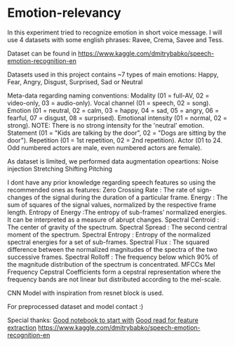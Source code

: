 # Emotion-relevancy

In this experiment  tried to recognize emotion in short voice message. I will use 4 datasets with some english phrases: Ravee, Crema, Savee and Tess.

Dataset can be found in https://www.kaggle.com/dmitrybabko/speech-emotion-recognition-en

Datasets used in this project contains ~7 types of main emotions: Happy, Fear, Angry, Disgust, Surprised, Sad or Neutral

Meta-data regarding naming conventions:
Modality (01 = full-AV, 02 = video-only, 03 = audio-only).
Vocal channel (01 = speech, 02 = song).
Emotion (01 = neutral, 02 = calm, 03 = happy, 04 = sad, 05 = angry, 06 = fearful, 07 = disgust, 08 = surprised).
Emotional intensity (01 = normal, 02 = strong). NOTE: There is no strong intensity for the 'neutral' emotion.
Statement (01 = "Kids are talking by the door", 02 = "Dogs are sitting by the door").
Repetition (01 = 1st repetition, 02 = 2nd repetition).
Actor (01 to 24. Odd numbered actors are male, even numbered actors are female).


As dataset is limited, we performed data augmentation opeartions:
Noise injection
Stretching
Shifting
Pitching

I dont have any prior knowledge regarding speech features so using the recommended ones as features:
Zero Crossing Rate : The rate of sign-changes of the signal during the duration of a particular frame.
Energy : The sum of squares of the signal values, normalized by the respective frame length.
Entropy of Energy :The entropy of sub-frames’ normalized energies. It can be interpreted as a measure of abrupt changes.
Spectral Centroid : The center of gravity of the spectrum.
Spectral Spread : The second central moment of the spectrum.
Spectral Entropy : Entropy of the normalized spectral energies for a set of sub-frames.
Spectral Flux : The squared difference between the normalized magnitudes of the spectra of the two successive frames.
Spectral Rolloff : The frequency below which 90% of the magnitude distribution of the spectrum is concentrated.
MFCCs Mel Frequency Cepstral Coefficients form a cepstral representation where the frequency bands are not linear but distributed according to the mel-scale.

CNN Model with inspiration from resnet block is used.

For preprocessed dataset and model contact :)

Special thanks:
[Good notebook to start with](https://www.kaggle.com/salmaneunus/a-basic-guide-to-speech-recognition)
[Good read for feature extraction](https://towardsdatascience.com/speech-emotion-recognition-with-convolution-neural-network-1e6bb7130ce3)
https://www.kaggle.com/dmitrybabko/speech-emotion-recognition-en
